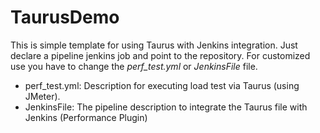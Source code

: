 # TaurusDemo

This is simple template for using Taurus with Jenkins integration. Just declare a pipeline jenkins job and point to the 
repository. 
For customized use you have to change the *perf_test.yml* or *JenkinsFile* file.

* perf_test.yml: Description for executing load test via Taurus (using JMeter).
* JenkinsFile: The pipeline description to integrate the Taurus file with Jenkins (Performance Plugin)
